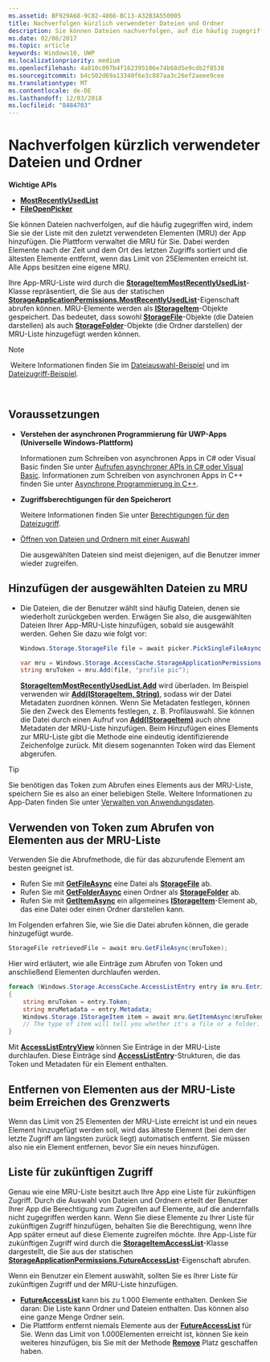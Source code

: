 ```yaml
---
ms.assetid: BF929A68-9C82-4866-BC13-A32B3A550005
title: Nachverfolgen kürzlich verwendeter Dateien und Ordner
description: Sie können Dateien nachverfolgen, auf die häufig zugegriffen wird, indem Sie diese der Liste mit den zuletzt verwendeten Elementen (MRU) der App hinzufügen.
ms.date: 02/08/2017
ms.topic: article
keywords: Windows10, UWP
ms.localizationpriority: medium
ms.openlocfilehash: 4a810c097b4f162395106e74b68d5e9cdb2f8538
ms.sourcegitcommit: b4c502d69a13340f6e3c887aa3c26ef2aeee9cee
ms.translationtype: MT
ms.contentlocale: de-DE
ms.lasthandoff: 12/03/2018
ms.locfileid: "8484703"
---
```

# <a name="track-recently-used-files-and-folders"></a>Nachverfolgen kürzlich verwendeter Dateien und Ordner

**Wichtige APIs**

- [**MostRecentlyUsedList**](https://msdn.microsoft.com/library/windows/apps/br207458)
- [**FileOpenPicker**](https://msdn.microsoft.com/library/windows/apps/hh738369)

Sie können Dateien nachverfolgen, auf die häufig zugegriffen wird, indem Sie sie der Liste mit den zuletzt verwendeten Elementen (MRU) der App hinzufügen. Die Plattform verwaltet die MRU für Sie. Dabei werden Elemente nach der Zeit und dem Ort des letzten Zugriffs sortiert und die ältesten Elemente entfernt, wenn das Limit von 25Elementen erreicht ist. Alle Apps besitzen eine eigene MRU.

Ihre App-MRU-Liste wird durch die [**StorageItemMostRecentlyUsedList**](https://msdn.microsoft.com/library/windows/apps/br207475)-Klasse repräsentiert, die Sie aus der statischen [**StorageApplicationPermissions.MostRecentlyUsedList**](https://msdn.microsoft.com/library/windows/apps/br207458)-Eigenschaft abrufen können. MRU-Elemente werden als [**IStorageItem**](https://msdn.microsoft.com/library/windows/apps/br227129)-Objekte gespeichert. Das bedeutet, dass sowohl [**StorageFile**](https://msdn.microsoft.com/library/windows/apps/br227171)-Objekte (die Dateien darstellen) als auch [**StorageFolder**](https://msdn.microsoft.com/library/windows/apps/br227230)-Objekte (die Ordner darstellen) der MRU-Liste hinzugefügt werden können.

> [!NOTE]
> Weitere Informationen finden Sie im [Dateiauswahl-Beispiel](http://go.microsoft.com/fwlink/p/?linkid=619994) und im [Dateizugriff-Beispiel](http://go.microsoft.com/fwlink/p/?linkid=619995).

 

## <a name="prerequisites"></a>Voraussetzungen

-   **Verstehen der asynchronen Programmierung für UWP-Apps (Universelle Windows-Plattform)**

    Informationen zum Schreiben von asynchronen Apps in C# oder Visual Basic finden Sie unter [Aufrufen asynchroner APIs in C# oder Visual Basic](https://msdn.microsoft.com/library/windows/apps/mt187337). Informationen zum Schreiben von asynchronen Apps in C++ finden Sie unter [Asynchrone Programmierung in C++](https://msdn.microsoft.com/library/windows/apps/mt187334).

-   **Zugriffsberechtigungen für den Speicherort**

    Weitere Informationen finden Sie unter [Berechtigungen für den Dateizugriff](file-access-permissions.md).

-   [Öffnen von Dateien und Ordnern mit einer Auswahl](quickstart-using-file-and-folder-pickers.md)

    Die ausgewählten Dateien sind meist diejenigen, auf die Benutzer immer wieder zugreifen.

 ## <a name="add-a-picked-file-to-the-mru"></a>Hinzufügen der ausgewählten Dateien zu MRU

-   Die Dateien, die der Benutzer wählt sind häufig Dateien, denen sie wiederholt zurückgeben werden. Erwägen Sie also, die ausgewählten Dateien Ihrer App-MRU-Liste hinzufügen, sobald sie ausgewählt werden. Gehen Sie dazu wie folgt vor:

    ```cs
    Windows.Storage.StorageFile file = await picker.PickSingleFileAsync();

    var mru = Windows.Storage.AccessCache.StorageApplicationPermissions.MostRecentlyUsedList;
    string mruToken = mru.Add(file, "profile pic");
    ```

    [**StorageItemMostRecentlyUsedList.Add**](https://msdn.microsoft.com/library/windows/apps/br207476) wird überladen. Im Beispiel verwenden wir [**Add(IStorageItem, String)**](https://msdn.microsoft.com/library/windows/apps/br207481), sodass wir der Datei Metadaten zuordnen können. Wenn Sie Metadaten festlegen, können Sie den Zweck des Elements festlegen, z. B. Profilauswahl. Sie können die Datei durch einen Aufruf von [**Add(IStorageItem)**](https://msdn.microsoft.com/library/windows/apps/br207480) auch ohne Metadaten der MRU-Liste hinzufügen. Beim Hinzufügen eines Elements zur MRU-Liste gibt die Methode eine eindeutig identifizierende Zeichenfolge zurück. Mit diesem sogenannten Token wird das Element abgerufen.

> [!TIP]
> Sie benötigen das Token zum Abrufen eines Elements aus der MRU-Liste, speichern Sie es also an einer beliebigen Stelle. Weitere Informationen zu App-Daten finden Sie unter [Verwalten von Anwendungsdaten](https://msdn.microsoft.com/library/windows/apps/hh465109).

## <a name="use-a-token-to-retrieve-an-item-from-the-mru"></a>Verwenden von Token zum Abrufen von Elementen aus der MRU-Liste

Verwenden Sie die Abrufmethode, die für das abzurufende Element am besten geeignet ist.

-   Rufen Sie mit [**GetFileAsync**](https://msdn.microsoft.com/library/windows/apps/br207486) eine Datei als [**StorageFile**](https://msdn.microsoft.com/library/windows/apps/br227171) ab.
-   Rufen Sie mit [**GetFolderAsync**](https://msdn.microsoft.com/library/windows/apps/br207489) einen Ordner als [**StorageFolder**](https://msdn.microsoft.com/library/windows/apps/br227230) ab.
-   Rufen Sie mit [**GetItemAsync**](https://msdn.microsoft.com/library/windows/apps/br207492) ein allgemeines [**IStorageItem**](https://msdn.microsoft.com/library/windows/apps/br227129)-Element ab, das eine Datei oder einen Ordner darstellen kann.

Im Folgenden erfahren Sie, wie Sie die Datei abrufen können, die gerade hinzugefügt wurde.

```cs
StorageFile retrievedFile = await mru.GetFileAsync(mruToken);
```

Hier wird erläutert, wie alle Einträge zum Abrufen von Token und anschließend Elementen durchlaufen werden.

```cs
foreach (Windows.Storage.AccessCache.AccessListEntry entry in mru.Entries)
{
    string mruToken = entry.Token;
    string mruMetadata = entry.Metadata;
    Windows.Storage.IStorageItem item = await mru.GetItemAsync(mruToken);
    // The type of item will tell you whether it's a file or a folder.
}
```

Mit [**AccessListEntryView**](https://msdn.microsoft.com/library/windows/apps/br227349) können Sie Einträge in der MRU-Liste durchlaufen. Diese Einträge sind [**AccessListEntry**](https://msdn.microsoft.com/library/windows/apps/br227348)-Strukturen, die das Token und Metadaten für ein Element enthalten.

## <a name="removing-items-from-the-mru-when-its-full"></a>Entfernen von Elementen aus der MRU-Liste beim Erreichen des Grenzwerts

Wenn das Limit von 25 Elementen der MRU-Liste erreicht ist und ein neues Element hinzugefügt werden soll, wird das älteste Element (bei dem der letzte Zugriff am längsten zurück liegt) automatisch entfernt. Sie müssen also nie ein Element entfernen, bevor Sie ein neues hinzufügen.

## <a name="future-access-list"></a>Liste für zukünftigen Zugriff

Genau wie eine MRU-Liste besitzt auch Ihre App eine Liste für zukünftigen Zugriff. Durch die Auswahl von Dateien und Ordnern erteilt der Benutzer Ihrer App die Berechtigung zum Zugreifen auf Elemente, auf die andernfalls nicht zugegriffen werden kann. Wenn Sie diese Elemente zu Ihrer Liste für zukünftigen Zugriff hinzufügen, behalten Sie die Berechtigung, wenn Ihre App später erneut auf diese Elemente zugreifen möchte. Ihre App-Liste für zukünftigen Zugriff wird durch die [**StorageItemAccessList**](https://msdn.microsoft.com/library/windows/apps/br207459)-Klasse dargestellt, die Sie aus der statischen [**StorageApplicationPermissions.FutureAccessList**](https://msdn.microsoft.com/library/windows/apps/br207457)-Eigenschaft abrufen.

Wenn ein Benutzer ein Element auswählt, sollten Sie es Ihrer Liste für zukünftigen Zugriff und der MRU-Liste hinzufügen.

-   [**FutureAccessList**](https://msdn.microsoft.com/library/windows/apps/br207457) kann bis zu 1.000 Elemente enthalten. Denken Sie daran: Die Liste kann Ordner und Dateien enthalten. Das können also eine ganze Menge Ordner sein.
-   Die Plattform entfernt niemals Elemente aus der [**FutureAccessList**](https://msdn.microsoft.com/library/windows/apps/br207457) für Sie. Wenn das Limit von 1.000Elementen erreicht ist, können Sie kein weiteres hinzufügen, bis Sie mit der Methode [**Remove**](https://msdn.microsoft.com/library/windows/apps/br207497) Platz geschaffen haben.
